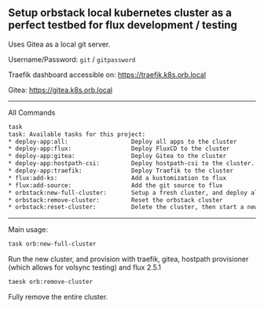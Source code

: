 ## Setup orbstack local kubernetes cluster as a perfect testbed for flux development / testing

Uses Gitea as a local git server.

Username/Password: `git` / `gitpassword`

Traefik dashboard accessible on: https://traefik.k8s.orb.local

Gitea: https://gitea.k8s.orb.local

---

All Commands

```bash
task
task: Available tasks for this project:
* deploy-app:all:                  Deploy all apps to the cluster
* deploy-app:flux:                 Deploy FluxCD to the cluster
* deploy-app:gitea:                Deploy Gitea to the cluster
* deploy-app:hostpath-csi:         Deploy hostpath-csi to the cluster. This gives us volume snapshot support locally.
* deploy-app:traefik:              Deploy Traefik to the cluster
* flux:add-ks:                     Add a kustomization to flux
* flux:add-source:                 Add the git source to flux
* orbstack:new-full-cluster:       Setup a fresh cluster, and deploy all apps...      (aliases: orb:new-full-cluster)
* orbstack:remove-cluster:         Reset the orbstack cluster                         (aliases: orb:remove-cluster)
* orbstack:reset-cluster:          Delete the cluster, then start a new one.          (aliases: orb:reset-cluster)
```

---

Main usage:

```bash
task orb:new-full-cluster
```

Run the new cluster, and provision with traefik, gitea, hostpath provisioner (which allows for volsync testing) and flux 2.5.1

```bash
taesk orb:remove-cluster
```

Fully remove the entire cluster.

